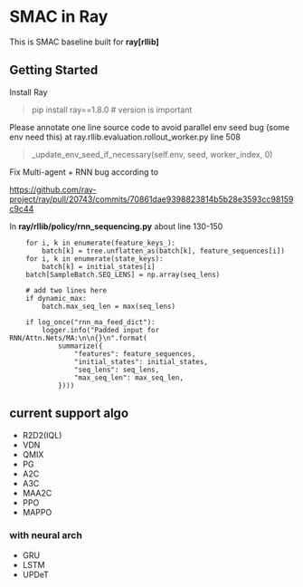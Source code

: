 # SMAC in Ray
This is SMAC baseline built for **ray[rllib]**

## Getting Started
Install Ray
> pip install ray==1.8.0 # version is important

Please annotate one line source code to avoid parallel env seed bug (some env need this)
at ray.rllib.evaluation.rollout_worker.py line 508

> _update_env_seed_if_necessary(self.env, seed, worker_index, 0)

Fix Multi-agent + RNN bug according to

https://github.com/ray-project/ray/pull/20743/commits/70861dae9398823814b5b28e3593cc98159c9c44

In **ray/rllib/policy/rnn_sequencing.py** about line 130-150

        for i, k in enumerate(feature_keys_):
            batch[k] = tree.unflatten_as(batch[k], feature_sequences[i])
        for i, k in enumerate(state_keys):
            batch[k] = initial_states[i]
        batch[SampleBatch.SEQ_LENS] = np.array(seq_lens)

        # add two lines here
        if dynamic_max:
            batch.max_seq_len = max(seq_lens)

        if log_once("rnn_ma_feed_dict"):
            logger.info("Padded input for RNN/Attn.Nets/MA:\n\n{}\n".format(
                summarize({
                    "features": feature_sequences,
                    "initial_states": initial_states,
                    "seq_lens": seq_lens,
                    "max_seq_len": max_seq_len,
                })))

## current support algo
- R2D2(IQL)
- VDN
- QMIX
- PG
- A2C
- A3C
- MAA2C
- PPO
- MAPPO
  
### with neural arch
- GRU
- LSTM
- UPDeT

